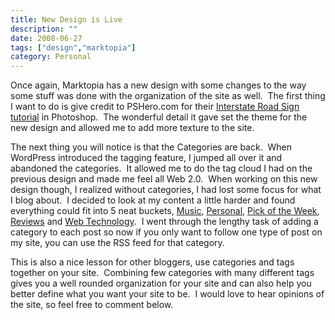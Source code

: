 ```yaml
---
title: New Design is Live
description: ""
date: 2008-06-27
tags: ["design","marktopia"]
category: Personal
---
```



Once again, Marktopia has a new design with some changes to the way some stuff was done with the organization of the site as well.&nbsp; The first thing I want to do is give credit to PSHero.com for their <a href="https://web.archive.org/web/20131211162734/http://pshero.com/archives/interstate-road-sign/">Interstate Road Sign tutorial</a> in Photoshop.&nbsp; The wonderful detail it gave set the theme for the new design and allowed me to add more texture to the site.

The next thing you will notice is that the Categories are back.&nbsp; When WordPress introduced the tagging feature, I jumped all over it and abandoned the categories.&nbsp; It allowed me to do the tag cloud I had on the previous design and made me feel all Web 2.0.&nbsp; When working on this new design though, I realized without categories, I had lost some focus for what I blog about.&nbsp; I decided to look at my content a little harder and found everything could fit into 5 neat buckets, <a href="/web/20131211162734/http://mytungsten.net/category/music/">Music</a>, <a href="/web/20131211162734/http://mytungsten.net/category/personal/">Personal</a>, <a href="/web/20131211162734/http://mytungsten.net/category/pick-of-the-week/">Pick of the Week</a>, <a href="/web/20131211162734/http://mytungsten.net/category/review/">Reviews</a> and <a href="/web/20131211162734/http://mytungsten.net/category/webtech/">Web Technology</a>.&nbsp; I went through the lengthy task of adding a category to each post so now if you only want to follow one type of post on my site, you can use the RSS feed for that category.

This is also a nice lesson for other bloggers, use categories and tags together on your site.&nbsp; Combining few categories with many different tags gives you a well rounded organization for your site and can also help you better define what you want your site to be.&nbsp; I would love to hear opinions of the site, so feel free to comment below.
